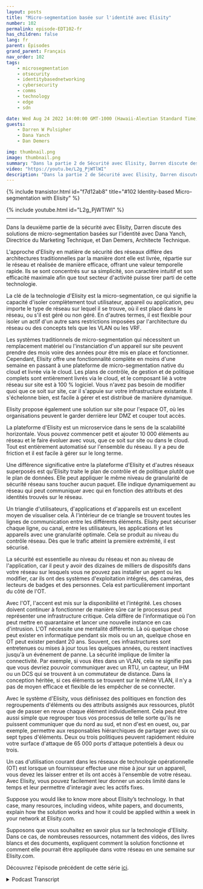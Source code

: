 ```yaml
---
layout: posts
title: "Micro-segmentation basée sur l'identité avec Elisity"
number: 102
permalink: episode-EDT102-fr
has_children: false
lang: fr
parent: Épisodes
grand_parent: Français
nav_order: 102
tags:
    - microsegmentation
    - otsecurity
    - identitybasednetworking
    - cybersecurity
    - comms
    - technology
    - edge
    - sdn

date: Wed Aug 24 2022 14:00:00 GMT-1000 (Hawaii-Aleutian Standard Time)
guests:
    - Darren W Pulsipher
    - Dana Yanch
    - Dan Demers

img: thumbnail.png
image: thumbnail.png
summary: "Dans la partie 2 de Sécurité avec Elisity, Darren discute des solutions de micro-segmentation basées sur l'identité avec Dana Yanch, Directrice du marketing technique, et Dan Demers, Architecte technique."
video: "https://youtu.be/L2g_PjWTlWI"
description: "Dans la partie 2 de Sécurité avec Elisity, Darren discute des solutions de micro-segmentation basées sur l'identité avec Dana Yanch, Directrice du marketing technique, et Dan Demers, Architecte technique."
---
```


<div>
{% include transistor.html id="f7d12ab8" title="#102 Identity-based Micro-segmentation with Elisity" %}

{% include youtube.html id="L2g_PjWTlWI" %}
</div>

---

Dans la deuxième partie de la sécurité avec Elisity, Darren discute des solutions de micro-segmentation basées sur l'identité avec Dana Yanch, Directrice du Marketing Technique, et Dan Demers, Architecte Technique.

L'approche d'Elisity en matière de sécurité des réseaux diffère des architectures traditionnelles par la manière dont elle est livrée, répartie sur le réseau et réalisée de manière efficace, offrant une valeur temporelle rapide. Ils se sont concentrés sur sa simplicité, son caractère intuitif et son efficacité maximale afin que tout secteur d'activité puisse tirer parti de cette technologie.

La clé de la technologie d'Elisity est la micro-segmentation, ce qui signifie la capacité d'isoler complètement tout utilisateur, appareil ou application, peu importe le type de réseau sur lequel il se trouve, où il est placé dans le réseau, ou s'il est géré ou non géré. En d'autres termes, il est flexible pour isoler un actif d'un autre sans restrictions imposées par l'architecture du réseau ou des concepts tels que les VLAN ou les VRF.

Les systèmes traditionnels de micro-segmentation qui nécessitent un remplacement matériel ou l'instanciation d'un appareil sur site peuvent prendre des mois voire des années pour être mis en place et fonctionner. Cependant, Elisity offre une fonctionnalité complète en moins d'une semaine en passant à une plateforme de micro-segmentation native du cloud et livrée via le cloud. Les plans de contrôle, de gestion et de politique complets sont entièrement livrés via le cloud, et le composant lié à votre réseau sur site est à 100 % logiciel. Vous n'avez pas besoin de modifier quoi que ce soit sur site, car il s'appuie sur votre infrastructure existante. Il s'échelonne bien, est facile à gérer et est distribué de manière dynamique.

Elisity propose également une solution sur site pour l'espace OT, où les organisations peuvent le garder derrière leur DMZ et couper tout accès.

La plateforme d'Elisity est un microservice dans le sens de la scalabilité horizontale. Vous pouvez commencer petit et ajouter 10 000 éléments au réseau et le faire évoluer avec vous, que ce soit sur site ou dans le cloud. Tout est entièrement automatisé sur l'ensemble du réseau. Il y a peu de friction et il est facile à gérer sur le long terme.

Une différence significative entre la plateforme d'Elisity et d'autres réseaux superposés est qu'Elisity traite le plan de contrôle et de politique plutôt que le plan de données. Elle peut appliquer le même niveau de granularité de sécurité réseau sans toucher aucun paquet. Elle indique dynamiquement au réseau qui peut communiquer avec qui en fonction des attributs et des identités trouvés sur le réseau.

Un triangle d'utilisateurs, d'applications et d'appareils est un excellent moyen de visualiser cela. À l'intérieur de ce triangle se trouvent toutes les lignes de communication entre les différents éléments. Elisity peut sécuriser chaque ligne, ou canal, entre les utilisateurs, les applications et les appareils avec une granularité optimale. Cela se produit au niveau du contrôle réseau. Dès que le trafic atteint la première extrémité, il est sécurisé.

La sécurité est essentielle au niveau du réseau et non au niveau de l'application, car il peut y avoir des dizaines de milliers de dispositifs dans votre réseau sur lesquels vous ne pouvez pas installer un agent ou les modifier, car ils ont des systèmes d'exploitation intégrés, des caméras, des lecteurs de badges et des personnes. Cela est particulièrement important du côté de l'OT.

Avec l'OT, l'accent est mis sur la disponibilité et l'intégrité. Les choses doivent continuer à fonctionner de manière sûre car le processus peut représenter une infrastructure critique. Cela diffère de l'informatique où l'on peut mettre en quarantaine et lancer une nouvelle instance en cas d'intrusion. L'OT nécessite une mentalité différente. Là où quelque chose peut exister en informatique pendant six mois ou un an, quelque chose en OT peut exister pendant 20 ans. Souvent, ces infrastructures sont entretenues ou mises à jour tous les quelques années, ou restent inactives jusqu'à un événement de panne. La sécurité implique de limiter la connectivité. Par exemple, si vous êtes dans un VLAN, cela ne signifie pas que vous devriez pouvoir communiquer avec un RTU, un capteur, un IHM ou un DCS qui se trouvent à un commutateur de distance. Dans la conception héritée, si ces éléments se trouvent sur le même VLAN, il n'y a pas de moyen efficace et flexible de les empêcher de se connecter.

Avec le système d'Elisity, vous définissez des politiques en fonction des regroupements d'éléments ou des attributs assignés aux ressources, plutôt que de passer en revue chaque élément individuellement. Cela peut être aussi simple que regrouper tous vos processus de telle sorte qu'ils ne puissent communiquer que du nord au sud, et non d'est en ouest, ou, par exemple, permettre aux responsables hiérarchiques de partager avec six ou sept types d'éléments. Deux ou trois politiques peuvent rapidement réduire votre surface d'attaque de 65 000 ports d'attaque potentiels à deux ou trois.

Un cas d'utilisation courant dans les réseaux de technologie opérationnelle (OT) est lorsque un fournisseur effectue une mise à jour sur un appareil, vous devez les laisser entrer et ils ont accès à l'ensemble de votre réseau. Avec Elisity, vous pouvez facilement leur donner un accès limité dans le temps et leur permettre d'interagir avec les actifs fixes.

Suppose you would like to know more about Elisity’s technology. In that case, many resources, including videos, white papers, and documents, explain how the solution works and how it could be applied within a week in your network at Elisity.com.

Supposons que vous souhaitez en savoir plus sur la technologie d'Elisity. Dans ce cas, de nombreuses ressources, notamment des vidéos, des livres blancs et des documents, expliquent comment la solution fonctionne et comment elle pourrait être appliquée dans votre réseau en une semaine sur Elisity.com.

Découvrez l'épisode précédent de cette série [ici](episode-EDT101).



<details>
<summary> Podcast Transcript </summary>

<p></p>

</details>
